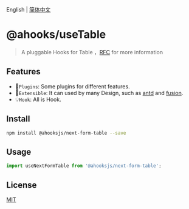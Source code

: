 English | [简体中文](https://github.com/alibaba/hooks/blob/master/README.zh-CN.md)

# @ahooks/useTable

> A pluggable Hooks for Table ，[RFC](https://github.com/alibaba/hooks/issues/465) for more information

## Features

- 🔗`Plugins`: Some plugins for different features.
- 🚀`Extensible`: It can used by many Design, such as [antd](https://ant.design/) and [fusion](https://fusion.design/).
- 💡`Hook`: All is Hook.

## Install

```sh
npm install @ahooksjs/next-form-table --save
```

## Usage

```js
import useNextFormTable from '@ahooksjs/next-form-table';
```

## License

[MIT](./LICENSE)